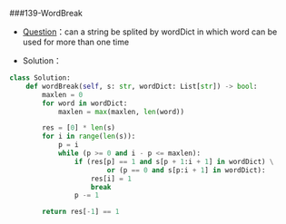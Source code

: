 ###139-WordBreak

+ [Question](https://leetcode-cn.com/problems/word-break/)：can a string be splited by wordDict in which word can be used for more than one time

+ Solution：

```python
class Solution:
    def wordBreak(self, s: str, wordDict: List[str]) -> bool:
        maxlen = 0
        for word in wordDict:
            maxlen = max(maxlen, len(word))

        res = [0] * len(s)
        for i in range(len(s)):
            p = i
            while (p >= 0 and i - p <= maxlen):
                if (res[p] == 1 and s[p + 1:i + 1] in wordDict) \
                		or (p == 0 and s[p:i + 1] in wordDict):
                    res[i] = 1
                    break
                p -= 1

        return res[-1] == 1
```

